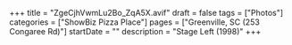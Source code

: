 +++
title = "ZgeCjhVwmLu2Bo_ZqA5X.avif"
draft = false
tags = ["Photos"]
categories = ["ShowBiz Pizza Place"]
pages = ["Greenville, SC (253 Congaree Rd)"]
startDate = ""
description = "Stage Left (1998)"
+++
